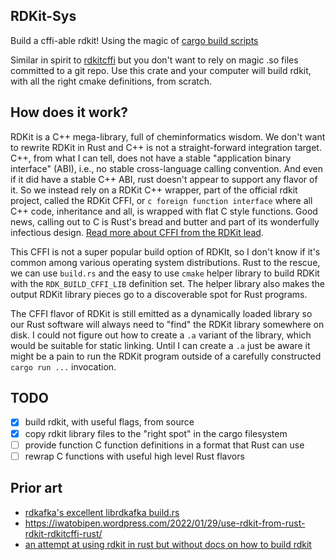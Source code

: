 RDKit-Sys
---

Build a cffi-able rdkit! Using the magic of [cargo build scripts](https://doc.rust-lang.org/cargo/reference/build-scripts.html)

Similar in spirit to [rdkitcffi](https://github.com/chrissly31415/rdkitcffi) but you don't want to rely on magic .so files
committed to a git repo. Use this crate and your computer will build rdkit, with all the right cmake definitions, from scratch.

How does it work?
---

RDKit is a C++ mega-library, full of cheminformatics wisdom. We don't want to rewrite RDKit in Rust and C++ is not a straight-forward integration
target. C++, from what I can tell, does not have a stable "application binary interface" (ABI), i.e., no stable cross-language calling convention.
And even if it did have a stable C++ ABI, rust doesn't appear to support any flavor of it.
So we instead rely on a RDKit C++ wrapper, part of the official rdkit project, called the RDKit CFFI, or `c foreign function interface` where
all C++ code, inheritance and all, is wrapped with flat C style functions. Good news, calling out to C is Rust's bread and butter and part of
its wonderfully infectious design. [Read more about CFFI from the RDKit lead](https://greglandrum.github.io/rdkit-blog/technical/2021/05/01/rdkit-cffi-part1.html).

This CFFI is not a super popular build option of RDKIt, so I don't know if it's common among various operating system distributions.  Rust to the rescue,
we can use `build.rs` and the easy to use `cmake` helper library to build RDKit with the `RDK_BUILD_CFFI_LIB` definition set. The helper library also makes
the output RDKit library pieces go to a discoverable spot for Rust programs.

The CFFI flavor of RDKit is still emitted as a dynamically loaded library so our Rust software will always need to "find" the RDKit library somewhere
on disk. I could not figure out how to create a `.a` variant of the library, which would be suitable for static linking. Until I can create a `.a` just be
aware it might be a pain to run the RDKit program outside of a carefully constructed `cargo run ...` invocation.

TODO
---

 - [X] build rdkit, with useful flags, from source
 - [X] copy rdkit library files to the "right spot" in the cargo filesystem
 - [ ] provide function C function definitions in a format that Rust can use
 - [ ] rewrap C functions with useful high level Rust flavors

Prior art
---

 - [rdkafka's excellent librdkafka build.rs](https://github.com/fede1024/rust-rdkafka/blob/master/rdkafka-sys/build.rs)
 - https://iwatobipen.wordpress.com/2022/01/29/use-rdkit-from-rust-rdkit-rdkitcffi-rust/
 - [an attempt at using rdkit in rust but without docs on how to build rdkit](https://github.com/iwatobipen/rust_rdkit/)
